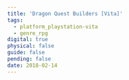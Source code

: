 ```yaml
---
title: 'Dragon Quest Builders [Vita]'
tags:
  - platform_playstation-vita
  - genre_rpg
digital: true
physical: false
guide: false
pending: false
date: 2018-02-14
---
```

